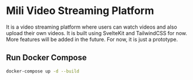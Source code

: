 # Mili Video Streaming Platform

It is a video streaming platform where users can watch videos and also upload their own videos. It is built using SvelteKit and TailwindCSS for now. More features will be added in the future. For now, it is just a prototype.

## Run Docker Compose

```bash
docker-compose up -d --build
```